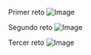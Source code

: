 Primer reto
![Image](https://i.imgur.com/51JzlcX.png)

Segundo reto
![Image](https://i.imgur.com/Dx5w8FU.png)

Tercer reto
![Image](https://i.imgur.com/q7CGaUw.png)